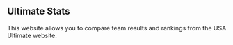 ## Ultimate Stats

This website allows you to compare team results and rankings from the USA Ultimate website.

